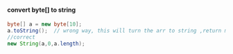 #### convert byte[] to string
```java
byte[] a = new byte[10];
a.toString();  // wrong way, this will turn the arr to string ,return memory address
//correct
new String(a,0,a.length);
```